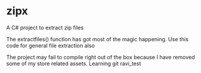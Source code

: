 # zipx
A C# project to extract zip files

The extractfiles() function has got most of the magic happening. Use this code for general file extraction also

The project may fail to compile right out of the box because I have removed some of my store related assets.
Learning git
ravi_test 
